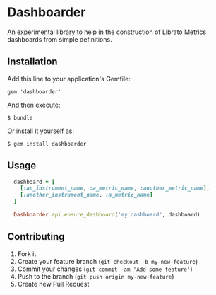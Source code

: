 # Dashboarder

An experimental library to help in the construction of Librato Metrics dashboards from simple definitions. 

## Installation

Add this line to your application's Gemfile:

    gem 'dashboarder'

And then execute:

    $ bundle

Or install it yourself as:

    $ gem install dashboarder

## Usage

```ruby
  dashboard = [
    [:an_instrument_name, :a_metric_name, :another_metric_name],
    [:another_instrument_name, :a_metric_name]
  ]
  
  Dashboarder.api.ensure_dashboard('my dashboard', dashboard)
```

## Contributing

1. Fork it
2. Create your feature branch (`git checkout -b my-new-feature`)
3. Commit your changes (`git commit -am 'Add some feature'`)
4. Push to the branch (`git push origin my-new-feature`)
5. Create new Pull Request
